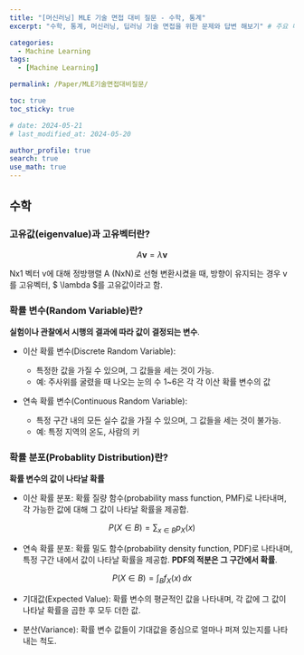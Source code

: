 ```yaml
---
title: "[머신러닝] MLE 기술 면접 대비 질문 - 수학, 통계"
excerpt: "수학, 통계, 머신러닝, 딥러닝 기술 면접을 위한 문제와 답변 해보기" # 주요 내용

categories:
  - Machine Learning
tags:
  - [Machine Learning]

permalink: /Paper/MLE기술면접대비질문/

toc: true
toc_sticky: true

# date: 2024-05-21
# last_modified_at: 2024-05-20

author_profile: true
search: true
use_math: true
---
```


## 수학

### 고유값(eigenvalue)과 고유벡터란?

$$ 
A \mathbf{v} = \lambda \mathbf{v} 
$$

Nx1 벡터 v에 대해 정방행렬 A (NxN)로 선형 변환시켰을 때, 방향이 유지되는 경우 v를 고유벡터, $ \lambda $를 고유값이라고 함.



### 확률 변수(Random Variable)란?

**실험이나 관찰에서 시행의 결과에 따라 값이 결정되는 변수**.

- 이산 확률 변수(Discrete Random Variable):   
  - 특정한 값을 가질 수 있으며, 그 값들을 세는 것이 가능.   
  - 예: 주사위를 굴렸을 때 나오는 눈의 수 1~6은 각 각 이산 확률 변수의 값

- 연속 확률 변수(Continuous Random Variable):
  - 특정 구간 내의 모든 실수 값을 가질 수 있으며, 그 값들을 세는 것이 불가능.   
  - 예: 특정 지역의 온도, 사람의 키

### 확률 분포(Probablity Distribution)란?

**확률 변수의 값이 나타날 확률**

- 이산 확률 분포: 확률 질량 함수(probability mass function, PMF)로 나타내며, 각 가능한 값에 대해 그 값이 나타날 확률을 제공합.

$$ P(X \in B) = \sum_{x \in B} p_X(x) $$

- 연속 확률 분포: 확률 밀도 함수(probability density function, PDF)로 나타내며, 특정 구간 내에서 값이 나타날 확률을 제공합. **PDF의 적분은 그 구간에서 확률**.

$$ P(X \in B) = \int_B f_X(x) \, dx $$

- 기대값(Expected Value): 확률 변수의 평균적인 값을 나타내며, 각 값에 그 값이 나타날 확률을 곱한 후 모두 더한 값.

- 분산(Variance): 확률 변수 값들이 기대값을 중심으로 얼마나 퍼져 있는지를 나타내는 척도.




<!-- <div align="center">
$$ PE(pos, 2i+1) = \cos\left(\frac{pos}{10000^{\frac{2i}{d_{model}}}}\right) $$
</div> -->
